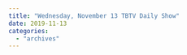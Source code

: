 ```yaml
---
title: "Wednesday, November 13 TBTV Daily Show"
date: 2019-11-13
categories: 
  - "archives"
---
```



